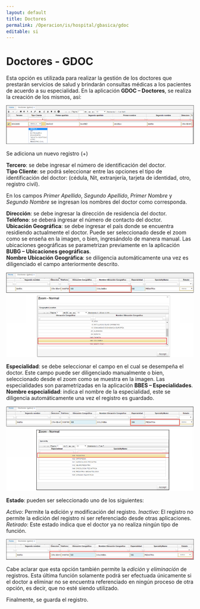 ```yaml
---
layout: default
title: Doctores
permalink: /Operacion/is/hospital/gbasica/gdoc
editable: si
---
```


# Doctores - GDOC


Esta opción es utilizada para realizar la gestión de los doctores que prestarán servicios de salud y brindarán consultas médicas a los pacientes de acuerdo a su especialidad. En la aplicación **GDOC – Doctores**, se realiza la creación de los mismos, así:


![](gdoc1.png)


Se adiciona un nuevo registro (+)  

**Tercero**: se debe ingresar el número de identificación del doctor.  
**Tipo Cliente**: se podrá seleccionar entre las opciones el tipo de identificación del doctor: (cédula, Nit, extranjería, tarjeta de identidad, otro, registro civil).  

En los campos _Primer Apellido_, _Segundo Apellido_, _Primer Nombre_ y _Segundo Nombre_ se ingresan los nombres del doctor como corresponda.  

**Dirección**: se debe ingresar la dirección de residencia del doctor.  
**Teléfono**: se deberá ingresar el número de contacto del doctor.  
**Ubicación Geográfica**: se debe ingresar el país donde se encuentra residiendo actualmente el doctor. Puede ser seleccionado desde el zoom como se enseña en la imagen, o bien, ingresándolo de manera manual. Las ubicaciones geográficas se parametrizan previamente en la aplicación **BUBG – Ubicaciones geográficas**.  
**Nombre Ubicación Geográfica**: se diligencia automáticamente una vez es diligenciado el campo anteriormente descrito.  


![](gdoc2.png)


**Especialidad**: se debe seleccionar el campo en el cual se desempeña el doctor. Este campo puede ser diligenciado manualmente o bien, seleccionado desde el zoom como se muestra en la imagen. Las especialidades son parametrizadas en la aplicación **BBES – Especialidades**.  
**Nombre especialidad**: indica el nombre de la especialidad, este se diligencia automáticamente una vez el registro es guardado.


![](gdoc3.png)


**Estado**: pueden ser seleccionado uno de los siguientes:  

_Activo_: Permite la edición y modificación del registro.
_Inactivo_: El registro no permite la edición del registro ni ser referenciado desde otras aplicaciones.
_Retirado_: Este estado indica que el doctor ya no realiza ningún tipo de función.


![](gdoc4.png)


Cabe aclarar que esta opción también permite la _edición_ y _eliminación_ de registros. Esta última función solamente podrá ser efectuada únicamente si el doctor a eliminar no se encuentra referenciado en ningún proceso de otra opción, es decir, que no esté siendo utilizado.  

Finalmente, se guarda el registro.




